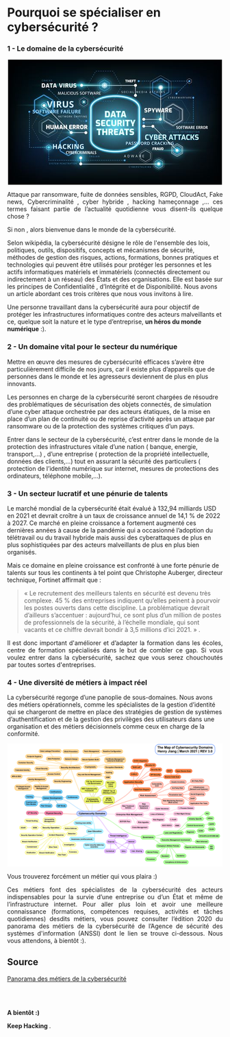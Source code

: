 # **Pourquoi se spécialiser en cybersécurité ?**

### 1 - Le domaine de la cybersécurité



<p align="center"> 
<img src="img1-1-CP.png" align="center">
</p>


<p align="justify">
Attaque par ransomware, fuite de données sensibles, RGPD, CloudAct, Fake news, Cybercriminalité , cyber hybride , hacking hameçonnage ,... ces termes faisant partie de l’actualité quotidienne  vous disent-ils quelque chose ? 

Si non , alors bienvenue dans le monde de la cybersécurité. 

Selon wikipédia, la cybersécurité  désigne  le rôle de l'ensemble des lois, politiques, outils, dispositifs, concepts et mécanismes de sécurité, méthodes de gestion des risques, actions, formations, bonnes pratiques et technologies qui peuvent être utilisés pour protéger les personnes et les actifs informatiques matériels et immatériels (connectés directement ou indirectement à un réseau) des États et des organisations.  Elle est basée sur les principes de Confidentialité , d’Intégrité et de Disponibilité. Nous avons un article abordant ces trois critères que nous vous invitons à lire.

Une personne travaillant dans la cybersécurité aura  pour objectif de protéger les infrastructures informatiques  contre des acteurs malveillants et ce, quelque soit la nature et le type d’entreprise, <b class="term">un héros du monde numérique</b> :).
</p>




### 2 - Un domaine vital pour le secteur du numérique 


<p align="justify">

Mettre en œuvre des mesures de cybersécurité efficaces s’avère être particulièrement difficile de nos jours, car il existe plus d’appareils que de personnes dans le monde et les agresseurs deviennent de plus en plus innovants.

Les personnes en charge de la cybersécurité seront chargées de résoudre  des problématiques de sécurisation des objets connectés, de  simulation d’une cyber attaque orchestrée par des acteurs étatiques, de la mise en place d’un plan de continuité ou de reprise d’activité après un attaque par ransomware  ou de la protection des systèmes critiques d’un pays.

Entrer dans le secteur de la cybersécurité, c’est entrer dans le monde de la protection des infrastructures vitale d’une nation ( banque, energie, transport,...) , d’une entreprise ( protection de la propriété intellectuelle, données des clients,...) tout en assurant  la sécurité des particuliers ( protection de l’identité numérique sur internet,  mesures de protections des ordinateurs, téléphone mobile,...).

</p>



### 3 - Un secteur lucratif et une pénurie de talents


<p align="justify">

Le marché mondial de la cybersécurité était évalué à 132,94 milliards USD en 2021 et devrait croître à un taux de croissance annuel de 14,1 % de 2022 à 2027. Ce marché en pleine croissance a fortement augmenté ces dernières années à  cause de la pandémie qui a occasionné l’adoption du télétravail ou du travail hybride mais aussi des cyberattaques de plus en plus sophistiquées  par des acteurs malveillants de plus en plus bien organisés.

Mais ce  domaine en pleine croissance est confronté à  une forte pénurie de talents sur tous les continents à tel point que Christophe Auberger, directeur technique, Fortinet affirmait que : </p>
  
> « Le recrutement des meilleurs talents en sécurité est devenu très complexe. 45 % des entreprises indiquent qu’elles peinent à pourvoir les postes ouverts dans cette discipline. La problématique devrait d’ailleurs s’accentuer : aujourd’hui, ce sont plus d’un million de postes de professionnels de la sécurité, à l’échelle mondiale, qui sont vacants et ce chiffre devrait bondir à 3,5 millions d’ici 2021. » .

<p align="justify">Il est donc important d'améliorer et d’adapter la formation dans les écoles, centre de formation spécialisés dans le but de combler ce gap. 
Si vous voulez entrer dans la cybersécurité, sachez que vous serez chouchoutés par toutes sortes d'entreprises. </p>


### 4 - Une diversité de métiers  à impact réel


<p align="justify">


La cybersécurité regorge d’une panoplie de sous-domaines. Nous avons des métiers opérationnels, comme les spécialistes de la gestion d’identité qui se chargeront de mettre en place des stratégies de gestion de systèmes d’authentification et de la gestion des privilèges des utilisateurs dans une organisation et des métiers décisionnels comme ceux en charge de la conformité.

</p>

<p align="center"> 
<img src="img1-2-CP.png" align="center">
</p>

<p align="justify"> Vous trouverez forcément un métier qui vous plaira :) </p>

<p align="justify"> Ces métiers font des spécialistes de la cybersécurité des acteurs indispensables pour la survie d’une entreprise  ou d’un État et même de l’infrastructure internet.
Pour aller plus loin et avoir une meilleure connaissance (formations, compétences requises, activités et tâches quotidiennes)  desdits métiers, vous pouvez consulter  l’édition 2020 du panorama des métiers de la cybersécurité de l’Agence de sécurité des systèmes d'information (ANSSI) dont le lien se trouve ci-dessous.
Nous vous attendons, à bientôt :).
</p>

## Source

[Panorama des métiers de la cybersécurité](https://www.ssi.gouv.fr/uploads/2021/10/anssi-panorama_metiers_cybersecurite-2020.pdf)

<br/>
<br/>

<p align="justify"> <strong> A bientôt :) </strong>
</p>

<p align="justify"> <strong> Keep Hacking </strong>. 
</p>